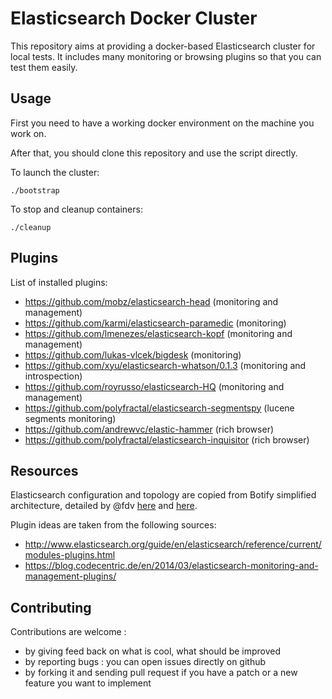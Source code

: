 # Elasticsearch Docker Cluster

This repository aims at providing a docker-based Elasticsearch cluster for local
tests. It includes many monitoring or browsing plugins so that you can test them
easily.


## Usage

First you need to have a working docker environment on the machine you work on.

After that, you should clone this repository and use the script directly.

To launch the cluster:

    ./bootstrap

To stop and cleanup containers:

    ./cleanup


## Plugins

List of installed plugins:
- https://github.com/mobz/elasticsearch-head (monitoring and management)
- https://github.com/karmi/elasticsearch-paramedic (monitoring)
- https://github.com/lmenezes/elasticsearch-kopf (monitoring and management)
- https://github.com/lukas-vlcek/bigdesk (monitoring)
- https://github.com/xyu/elasticsearch-whatson/0.1.3 (monitoring and introspection)
- https://github.com/royrusso/elasticsearch-HQ (monitoring and management)
- https://github.com/polyfractal/elasticsearch-segmentspy (lucene segments monitoring)
- https://github.com/andrewvc/elastic-hammer (rich browser)
- https://github.com/polyfractal/elasticsearch-inquisitor (rich browser)


## Resources

Elasticsearch configuration and topology are copied from Botify simplified architecture,
detailed by @fdv [here](https://t37.net/my-epic-elasticsearch-bug-and-how-i-fucked-up-my-investigation-not-focusing-wide-enough.html)
and [here](https://github.com/elasticsearch/elasticsearch/issues/8057).

Plugin ideas are taken from the following sources:
- http://www.elasticsearch.org/guide/en/elasticsearch/reference/current/modules-plugins.html
- https://blog.codecentric.de/en/2014/03/elasticsearch-monitoring-and-management-plugins/


## Contributing

Contributions are welcome :
* by giving feed back on what is cool, what should be improved
* by reporting bugs : you can open issues directly on github
* by forking it and sending pull request if you have a patch or a new feature you want to implement
